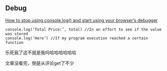 ## Debug
[How to stop using console.log() and start using your browser’s debugger](https://medium.com/datadriveninvestor/stopping-using-console-log-and-start-using-your-browsers-debugger-62bc893d93ff)
```
console.log(‘Total Price:’, total) //In an effort to see if the value was stored
console.log(‘Here’) //If my program execution reached a certain function
```
乐死我了这不就是我吗哈哈哈哈哈哈

文章没看完，倒是从评论get了不少

